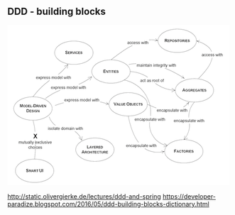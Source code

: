 ## DDD - building blocks

![Building blocks](./content/patterns/architectural/modern/ddd/ddd-building-blocks.png)

http://static.olivergierke.de/lectures/ddd-and-spring
https://developer-paradize.blogspot.com/2016/05/ddd-building-blocks-dictionary.html
